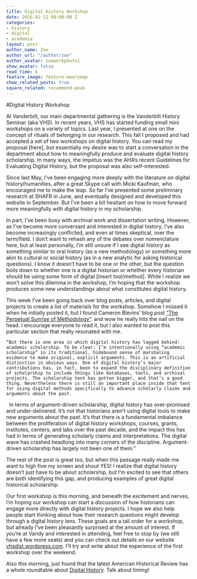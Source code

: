 ```yaml
---
title: Digital History Workshop
date: 2016-02-12 00:00:00 Z
categories:
- history
- digital
- academia
layout: post
author_name: Zoe
author_url: "/author/zoe"
author_avatar: zoeworkphoto1
show_avatar: false
read_time: 6
feature_image: feature-maurymap
show_related_posts: true
square_related: recommend-peak
---
```


#Digital History Workshop

At Vanderbilt, our main departmental gathering is the Vanderbilt History Seminar (aka VHS). In recent years, VHS has started funding small mini workshops on a variety of topics. Last year, I presented at one on the concept of rituals of belonging in our research. This fall I proposed and had accepted a set of two workshops on digital history. You can read my proposal [here], but essentially my desire was to start a conversation in the department about how to meaningfully produce and evaluate digital history scholarship. In many ways, the impetus was the AHA’s recent Guidelines for Evaluating Digital History, but the proposal was also self-interested. 

Since last May, I’ve been engaging more deeply with the literature on digital history/humanities, after a great Skype call with Micki Kaufman, who encouraged me to make the leap. So far I’ve presented some preliminary research at SHAFR in June, and eventually designed and developed this website in September. But I’ve been a bit hesitant on how to move forward more meaningfully with digital history in my scholarship. 

In part, I’ve been busy with archival work and dissertation writing. However, as I’ve become more conversant and interested in digital history, I’ve also become increasingly conflicted, and even at times skeptical, over the term/field. I don’t want to rehash any of the debates over nomenclature here, but at least personally, I’m still unsure if I see digital history as something similar to oral history (as a new methodology) or something more akin to cultural or social history (as in a new analytic for asking historical questions). I know it doesn’t have to be one or the other, but the question boils down to whether one is a digital historian or whether every historian should be using some form of digital [insert tool/method]. While I realize we won’t solve this dilemma in the workshop, I’m hoping that the workshop produces some new understandings about what constitutes digital history.

This week I’ve been going back over blog posts, articles, and digital projects to create a list of materials for the workshop.  Somehow I missed it when he initially posted it, but I found Cameron Blevins’ blog post [“The Perpetual Sunrise of Methodology”](http://www.cameronblevins.org/posts/perpetual-sunrise-methodology/). and wow he really hits the nail on the head. I encourage everyone to read it, but I also wanted to post this particular section that really resonated with me.

    “But there is one area in which digital history has lagged behind: academic scholarship. To be clear: I’m intentionally using “academic scholarship” in its traditional, hidebound sense of marshaling evidence to make original, explicit arguments. This is an artificial distinction in obvious ways. One of digital history’s major contributions has, in fact, been to expand the disciplinary definition of scholarship to include things like databases, tools, and archival projects. The scholarship tent has gotten bigger, and that’s a good thing. Nevertheless there is still an important place inside that tent for using digital methods specifically to advance scholarly claims and arguments about the past.
 
    In terms of argument-driven scholarship, digital history has over-promised and under-delivered. It’s not that historians aren’t using digital tools to make new arguments about the past. It’s that there is a fundamental imbalance between the proliferation of digital history workshops, courses, grants, institutes, centers, and labs over the past decade, and the impact this has had in terms of generating scholarly claims and interpretations. The digital wave has crashed headlong into many corners of the discipline. Argument-driven scholarship has largely not been one of them.”

The rest of the post is great too, but when this passage really made me want to high five my screen and shout YES! I realize that digital history doesn’t just have to be about scholarship, but I’m excited to see that others are both identifying this gap, and producing examples of great digital historical scholarship.

Our first workshop is this morning, and beneath the excitement and nerves, I’m hoping our workshop can start a discussion of how historians can engage more directly with digital history projects. I hope we also help people start thinking about how their research questions might develop through a digital history lens. These goals are a tall order for a workshop, but already I’ve been pleasantly surprised at the amount of interest. If you’re at Vandy and interested in attending, feel free to stop by (we still have a few more seats) and you can check out details on our website [vhsdist.wordpress.com](https://vhsdhist.wordpress.com/). I’ll try and write about the experience of the first workshop over the weekend. 

Also this morning, just found that the latest American Historical Review has a whole roundtable about [Digital History](http://ahr.oxfordjournals.org.proxy.library.vanderbilt.edu/content/121/1.toc). Talk about timing!